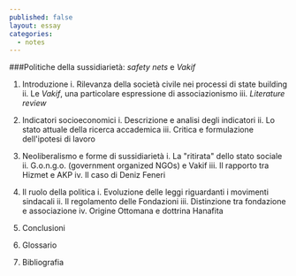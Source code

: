 ```yaml
---
published: false
layout: essay
categories:
  - notes
---
```



###Politiche della sussidiarietà: *safety nets* e *Vakif*

1) Introduzione
 i. Rilevanza della società civile nei processi di state building
 ii. Le *Vakif*, una particolare espressione di associazionismo
 iii. *Literature review*
 
2) Indicatori socioeconomici
  i. Descrizione e analisi degli indicatori
	ii. Lo stato attuale della ricerca accademica
	iii. Critica e formulazione dell'ipotesi di lavoro

3) Neoliberalismo e forme di sussidiarietà
	i. La "ritirata" dello stato sociale
	ii. G.o.n.g.o. (government organized NGOs) e Vakif
	iii. Il rapporto tra Hizmet e AKP
	iv. Il caso di Deniz Feneri
	 
4) Il ruolo della politica
	i. Evoluzione delle leggi riguardanti i movimenti sindacali
  ii. Il regolamento delle Fondazioni
  iii. Distinzione tra fondazione e associazione
  iv. Origine Ottomana e dottrina Hanafita

5) Conclusioni

6) Glossario

7) Bibliografia
